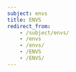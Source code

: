 ```yaml
---
subject: envs
title: ENVS
redirect_from:
    - /subject/envs/
    - /envs
    - /envs/
    - /ENVS
    - /ENVS/
---
```

